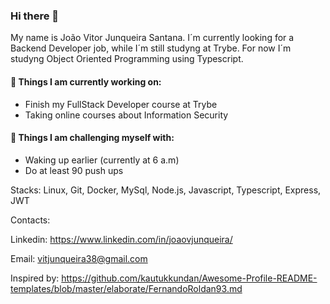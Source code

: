 ### Hi there 👋

<!--
**JoaoJunqueira/JoaoJunqueira** is a ✨ _special_ ✨ repository because its `README.md` (this file) appears on your GitHub profile.

Here are some ideas to get you started:

- 🔭 I’m currently working on ...
- 🌱 I’m currently learning ...
- 👯 I’m looking to collaborate on ...
- 🤔 I’m looking for help with ...
- 💬 Ask me about ...
- 📫 How to reach me: ...
- 😄 Pronouns: ...
- ⚡ Fun fact: ...
-->
My name is João Vitor Junqueira Santana. I´m currently looking for a Backend Developer job, while I´m still studyng at Trybe. For now I´m studyng Object Oriented Programming using Typescript.

#### 🌱 Things I am currently working on: 
- Finish my FullStack Developer course at Trybe 
- Taking online courses about Information Security

#### :muscle: Things I am challenging myself with:
- Waking up earlier (currently at 6 a.m)
- Do at least 90 push ups

Stacks: Linux, Git, Docker, MySql, Node.js, Javascript, Typescript, Express, JWT

Contacts: 

Linkedin: https://www.linkedin.com/in/joaovjunqueira/

Email: vitjunqueira38@gmail.com

Inspired by: https://github.com/kautukkundan/Awesome-Profile-README-templates/blob/master/elaborate/FernandoRoldan93.md
